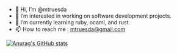 - 👋 Hi, I’m @mtruesda
- 👀 I’m interested in working on software development projects.
- 🌱 I’m currently learning ruby, ocaml, and rust.
- 📫 How to reach me : mtruesda@gmail.com

[![Anurag's GitHub stats](https://github-readme-stats.vercel.app/api?username=mtruesda)](https://github.com/anuraghazra/github-readme-stats)
